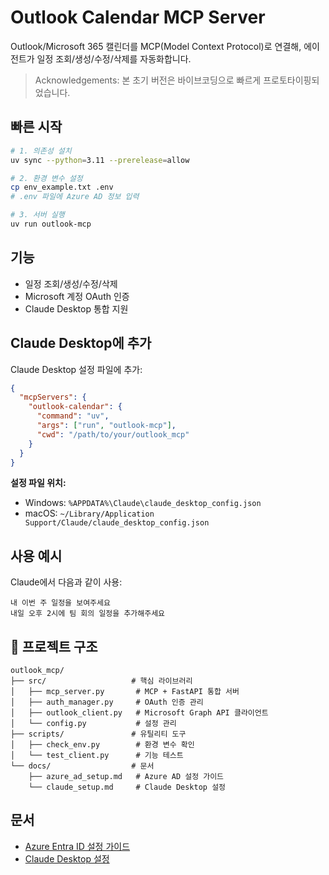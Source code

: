 # Outlook Calendar MCP Server

Outlook/Microsoft 365 캘린더를 MCP(Model Context Protocol)로 연결해,
에이전트가 일정 조회/생성/수정/삭제를 자동화합니다.
> Acknowledgements: 본 초기 버전은 바이브코딩으로 빠르게 프로토타이핑되었습니다.

## 빠른 시작

```bash
# 1. 의존성 설치
uv sync --python=3.11 --prerelease=allow

# 2. 환경 변수 설정
cp env_example.txt .env
# .env 파일에 Azure AD 정보 입력

# 3. 서버 실행
uv run outlook-mcp
```

## 기능

- 일정 조회/생성/수정/삭제
- Microsoft 계정 OAuth 인증
- Claude Desktop 통합 지원

## Claude Desktop에 추가

Claude Desktop 설정 파일에 추가:

```json
{
  "mcpServers": {
    "outlook-calendar": {
      "command": "uv",
      "args": ["run", "outlook-mcp"],
      "cwd": "/path/to/your/outlook_mcp"
    }
  }
}
```

**설정 파일 위치:**
- Windows: `%APPDATA%\Claude\claude_desktop_config.json`
- macOS: `~/Library/Application Support/Claude/claude_desktop_config.json`

## 사용 예시

Claude에서 다음과 같이 사용:

```
내 이번 주 일정을 보여주세요
내일 오후 2시에 팀 회의 일정을 추가해주세요
```

## 📁 프로젝트 구조

```
outlook_mcp/
├── src/                   # 핵심 라이브러리
│   ├── mcp_server.py       # MCP + FastAPI 통합 서버
│   ├── auth_manager.py     # OAuth 인증 관리
│   ├── outlook_client.py   # Microsoft Graph API 클라이언트
│   └── config.py           # 설정 관리
├── scripts/               # 유틸리티 도구
│   ├── check_env.py        # 환경 변수 확인
│   └── test_client.py      # 기능 테스트
└── docs/                  # 문서
    ├── azure_ad_setup.md   # Azure AD 설정 가이드
    └── claude_setup.md     # Claude Desktop 설정
```

## 문서

- [Azure Entra ID 설정 가이드](docs/azure_ad_setup.md)
- [Claude Desktop 설정](docs/claude_setup.md)
